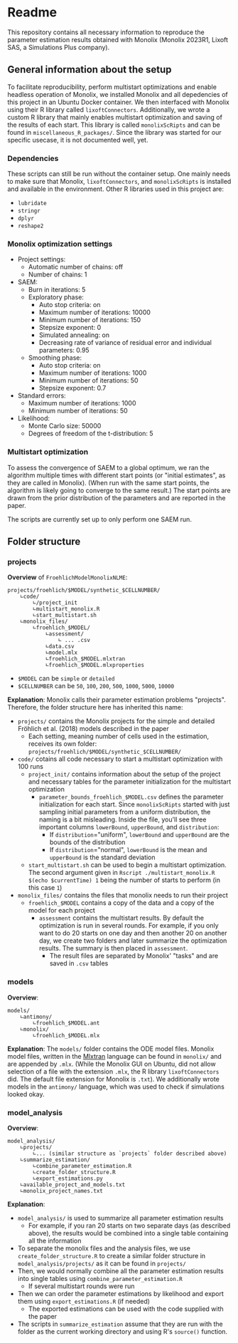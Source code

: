 # Readme
This repository contains all necessary information to reproduce the parameter estimation results obtained with Monolix (Monolix 2023R1, Lixoft SAS, a Simulations Plus company).

## General information about the setup
To facilitate reproducibility, perform multistart optimizations and enable headless operation of Monolix, we installed Monolix and all depedencies of this project in an Ubuntu Docker container. We then interfaced with Monolix using their R library called `lixoftConnectors`. Additionally, we wrote a custom R library that mainly enables multistart optimization and saving of the results of each start. This library is called `monolixScRipts` and can be found in `miscellaneous_R_packages/`. Since the library was started for our specific usecase, it is not documented well, yet.

### Dependencies
These scripts can still be run without the container setup. One mainly needs to make sure that Monolix, `lixoftConnectors`, and `monolixScRipts` is installed and available in the environment. Other R libraries used in this project are:
- `lubridate`
- `stringr`
- `dplyr`
- `reshape2`

### Monolix optimization settings
- Project settings:
    - Automatic number of chains: off
    - Number of chains: 1
- SAEM:
    - Burn in iterations: 5
    - Exploratory phase: 
        - Auto stop criteria: on
        - Maximum number of iterations: 10000
        - Minimum number of iterations: 150
        - Stepsize exponent: 0
        - Simulated annealing: on
        - Decreasing rate of variance of residual error and individual parameters: 0.95
    - Smoothing phase:
        - Auto stop criteria: on
        - Maximum number of iterations: 1000
        - Minimum number of iterations: 50
        - Stepsize exponent: 0.7
- Standard errors:
    - Maximum number of iterations: 1000
    - Minimum number of iterations: 50
- Likelihood:
    - Monte Carlo size: 50000
    - Degrees of freedom of the t-distribution: 5

### Multistart optimization
To assess the convergence of SAEM to a global optimum, we ran the algorithm multiple times with different start points (or "initial estimates", as they are called in Monolix). (When run with the same start points, the algorithm is likely going to converge to the same result.) The start points are drawn from the prior distribution of the parameters and are reported in the paper.

The scripts are currently set up to only perform one SAEM run.

## Folder structure
### projects
**Overview** of `FroehlichModelMonolixNLME`:
```
projects/froehlich/$MODEL/synthetic_$CELLNUMBER/
    ∟code/
        ∟/project_init
        ∟multistart_monolix.R
        ∟start_multistart.sh
    ∟monolix_files/
        ∟froehlich_$MODEL/
            ∟assessment/
                ∟ ... .csv
            ∟data.csv
            ∟model.mlx
            ∟froehlich_$MODEL.mlxtran
            ∟froehlich_$MODEL.mlxproperties
```
- `$MODEL` can be `simple` or `detailed`
- `$CELLNUMBER` can be `50`, `100`, `200`, `500`, `1000`, `5000`, `10000`

**Explanation**: Monolix calls their parameter estimation problems "projects". Therefore, the folder structure here has inherited this name:
- `projects/` contains the Monolix projects for the simple and detailed Fröhlich et al. (2018) models described in the paper
    - Each setting, meaning number of cells used in the estimation, receives its own folder: `projects/froehlich/$MODEL/synthetic_$CELLNUMBER/`
- `code/` cotains all code necessary to start a multistart optimization with 100 runs
    - `project_init/` contains information about the setup of the project and necessary tables for the parameter initialization for the multistart optimization
        - `parameter_bounds_froehlich_$MODEL.csv` defines the parameter initialization for each start. Since `monolixScRipts` started with just sampling initial parameters from a uniform distribution, the naming is a bit misleading. Inside the file, you'll see three important columns `lowerBound`, `upperBound`, and `distribution`:
            - If `distribution`="uniform", `lowerBound` and `upperBound` are the bounds of the distribution
            - If `distribution`="normal", `lowerBound` is the mean and `upperBound` is the standard deviation
    - `start_multistart.sh` can be used to begin a multistart optimization. The second argument given in `Rscript ./multistart_monolix.R $(echo $currentTime) 1` being the number of starts to perform (in this case `1`)
- `monolix_files/` contains the files that monolix needs to run their project
    - `froehlich_$MODEL` contains a copy of the data and a copy of the model for each project
        - `assessment` contains the multistart results. By default the optimization is run in several rounds. For example, if you only want to do 20 starts on one day and then another 20 on another day, we create two folders and later summarize the optimization results. The summary is then placed in `assessment`.
            - The result files are separated by Monolix' "tasks" and are saved in `.csv` tables

### models
**Overview**:
```
models/
    ∟antimony/
        ∟froehlich_$MODEL.ant
    ∟monolix/
        ∟froehlich_$MODEL.mlx
```

**Explanation**:
The `models/` folder contains the ODE model files. Monolix model files, written in the [Mlxtran](https://mlxtran.lixoft.com/) language can be found in `monolix/` and are appended by `.mlx`. (While the Monolix GUI on Ubuntu, did not allow selection of a file with the extension `.mlx`, the R library `lixoftConnectors` did. The default file extension for Monolix is `.txt`). We additionally wrote models in the `antimony/` language, which was used to check if simulations looked okay.

### model_analysis
**Overview**:
```
model_analysis/
    ∟projects/
        ∟... (similar structure as `projects` folder described above)
    ∟summarize_estimation/
        ∟combine_parameter_estimation.R
        ∟create_folder_structure.R
        ∟export_estimations.py
    ∟available_project_and_models.txt
    ∟monolix_project_names.txt
```

**Explanation**:
- `model_analysis/` is used to summarize all parameter estimation results
    - For example, if you ran 20 starts on two separate days (as described above), the results would be combined into a single table containing all the information
- To separate the monolix files and the analysis files, we use `create_folder_structure.R` to create a similar folder structure in `model_analysis/projects/` as it can be found in `projects/`
- Then, we would normally combine all the parameter estimation results into single tables using `combine_parameter_estimation.R`
    - If several multistart rounds were run
- Then we can order the parameter estimations by likelihood and export them using `export_estimations.R` (if needed)
    - The exported estimations can be used with the code supplied with the paper
- The scripts in `summarize_estimation` assume that they are run with the folder as the current working directory and using R's `source()` function.

